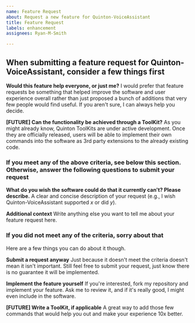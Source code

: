 ```yaml
---
name: Feature Request
about: Request a new feature for Quinton-VoiceAssistant
title: Feature Request
labels: enhancement
assignees: Ryan-M-Smith

---
```


## When submitting a feature request for Quinton-VoiceAssistant, consider a few things first

**Would this feature help everyone, or just me?**
I would prefer that feature requests be something that helped improve the software and
user experience overall rather than just proposed a bunch of additions that very few people
would find useful. If you aren't sure, I can always help you decide.

**[FUTURE] Can the functionality be achieved through a ToolKit?**
As you might already know, Quinton ToolKits are under active development. Once they are
officially released, users will be able to implement their own commands into the software as
3rd party extensions to the already existing code.

### If you meet any of the above criteria, see below this section. Otherwise, answer the following questions to submit your request

**What do you wish the software could do that it currently can't? Please describe.**
A clear and concise description of your request (e.g., I wish Quinton-VoiceAssistant supported _x_ or did _y_).

**Additional context**
Write anything else you want to tell me about your feature request here.

### If you did not meet any of the criteria, sorry about that

Here are a few things you can do about it though.

**Submit a request anyway**
Just because it doesn't meet the criteria doesn't mean it isn't important. Still feel free to submit your
request, just know there is no guarantee it will be implemented.

**Implement the feature yourself**
If you're interested, fork my repository and implement your feature. Ask me to review it, and if it's really good, I might even include in the software.

**[FUTURE] Write a ToolKit, if applicable**
A great way to add those few commands that would help you out and make your experience 10x better.
